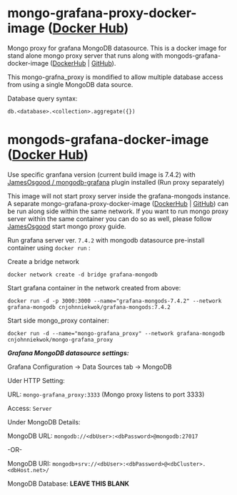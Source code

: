 # mongo-grafana-proxy-docker-image ([Docker Hub](https://hub.docker.com/repository/docker/cnjohnniekwok/mongo-grafana_proxy))
Mongo proxy for grafana MongoDB datasource. This is a docker image for stand alone mongo proxy server that runs along with mongods-grafana-docker-image ([DockerHub](https://hub.docker.com/repository/docker/cnjohnniekwok/grafana-mongods) | [GitHub](https://github.com/cnjohnniekwok/mongodb-grafana-docker-image)).

This mongo-grafna_proxy is mondified to allow multiple database access from using a single MongoDB data source.


Database query syntax:
```
db.<database>.<collection>.aggregate({})
```


# mongods-grafana-docker-image ([Docker Hub](https://hub.docker.com/repository/docker/cnjohnniekwok/grafana-mongods))
Use specific granfana version (current build image is 7.4.2) with [JamesOsgood / mongodb-grafana](https://github.com/JamesOsgood/mongodb-grafana) plugin installed (Run proxy separately)

This image will not start proxy server inside the grafana-mongods instance. A separate mongo-grafana-proxy-docker-image ([DockerHub](https://hub.docker.com/repository/docker/cnjohnniekwok/mongo-grafana_proxy) | [GitHub](https://github.com/cnjohnniekwok/mongodb-grafana-proxy-docker-image)) can be run along side within the same network. If you want to run mongo proxy server within the same container you can do so as well, please follow [JamesOsgood](https://github.com/JamesOsgood/mongodb-grafana#install-and-start-the-mongodb-proxy-server) start mongo proxy guide.

Run grafana server ver. `7.4.2` with mongodb datasource pre-install container using `docker run` :

Create a bridge network
```
docker network create -d bridge grafana-mongodb
```

Start grafana container in the network created from above:
```
docker run -d -p 3000:3000 --name="grafana-mongods-7.4.2" --network grafana-mongodb cnjohnniekwok/grafana-mongods:7.4.2
```

Start side mongo_proxy container:
```
docker run -d --name="mongo-grafana_proxy" --network grafana-mongodb cnjohnniekwok/mongo-grafana_proxy
```


***Grafana MongoDB datasource settings:***

Grafana Configuration -> Data Sources tab -> MongoDB

Uder HTTP Setting:

URL: `mongo-grafana_proxy:3333` (Mongo proxy listens to port 3333)

Access: `Server`

Under MongoDB Details:

MongoDB URL: `mongodb://<dbUser>:<dbPassword>@mongodb:27017`

 -OR-

MongoDB URI: `mongodb+srv://<dbUser>:<dbPassword>@<dbCluster>.<dbHost.net>/`

MongoDB Database: **LEAVE THIS BLANK**
